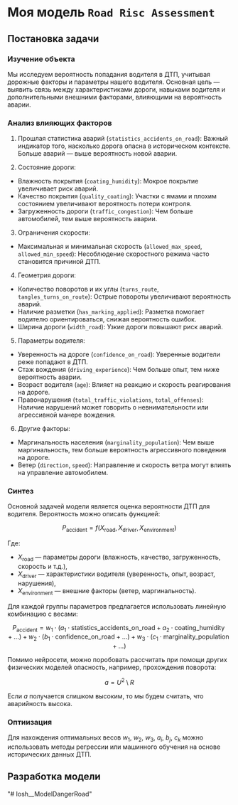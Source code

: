 
# Моя модель `Road Risc Assessment`

## Постановка задачи 

### Изучение объекта
Мы исследуем вероятность попадания водителя в ДТП, учитывая дорожные факторы и параметры нашего водителя. Основная цель — выявить связь между характеристиками дороги, навыками водителя и дополнительными внешними факторами, влияющими на вероятность аварии.

### Анализ влияющих факторов
1) Прошлая статистика аварий (`statistics_accidents_on_road`): Важный индикатор того, насколько дорога опасна в историческом контексте. Больше аварий — выше вероятность новой аварии.

2) Состояние дороги:

- Влажность покрытия (`coating_humidity`): Мокрое покрытие увеличивает риск аварий.
- Качество покрытия (`quality_coating`): Участки с ямами и плохим состоянием увеличивают вероятность потери контроля.
- Загруженность дороги (`traffic_congestion`): Чем больше автомобилей, тем выше вероятность аварии.

3) Ограничения скорости:

- Максимальная и минимальная скорость (`allowed_max_speed`, `allowed_min_speed`): Несоблюдение скоростного режима часто становится причиной ДТП.

4) Геометрия дороги:

- Количество поворотов и их углы (`turns_route`, `tangles_turns_on_route`): Острые повороты увеличивают вероятность аварий.
- Наличие разметки (`has_marking_applied`): Разметка помогает водителю ориентироваться, снижая вероятность ошибок.
- Ширина дороги (`width_road`): Узкие дороги повышают риск аварий.

5) Параметры водителя:

- Уверенность на дороге (`confidence_on_road`): Уверенные водители реже попадают в ДТП.
- Стаж вождения (`driving_experience`): Чем больше опыт, тем ниже вероятность аварии.
- Возраст водителя (`age`): Влияет на реакцию и скорость реагирования на дороге.
- Правонарушения (`total_traffic_violations`, `total_offenses`): Наличие нарушений может говорить о невнимательности или агрессивной манере вождения.

6) Другие факторы:

- Маргинальность населения (`marginality_population`): Чем выше маргинальность, тем больше вероятность агрессивного поведения на дороге.
- Ветер (`direction`, `speed`): Направление и скорость ветра могут влиять на управление автомобилем.

### Синтез 
Основной задачей модели является оценка вероятности ДТП для водителя. Вероятность можно описать функцией:

$$
P_{\text{accident}} = f(X_{\text{road}}, X_{\text{driver}}, X_{\text{environment}})
$$

Где:
 
- $X_{\text{road}}$ — параметры дороги (влажность, качество, загруженность, скорость и т.д.),
- $X_{\text{driver}}$ — характеристики водителя (уверенность, опыт, возраст, нарушения),
- $X_{\text{environment}}$ — внешние факторы (ветер, маргинальность).

Для каждой группы параметров предлагается использовать линейную комбинацию с весами:

$$
P_{\text{accident}} = w_1 \cdot \left( a_1 \cdot \text{statistics\_accidents\_on\_road} + a_2 \cdot \text{coating\_humidity} + \dots \right) + w_2 \cdot \left( b_1 \cdot \text{confidence\_on\_road} + \dots \right) + w_3 \cdot \left( c_1 \cdot \text{marginality\_population} + \dots \right)
$$

Помимо нейросети, можно поробовать рассчитать при помощи других физических моделей опасность, например, прохождения поворота:

$$
a = U^2 \setminus R
$$

Если $a$ получается слишком высоким, то мы будем считать, что аварийность высока. 

### Оптиизация 

Для нахождения оптимальных весов $w_1$, $w_2$, $w_3$​, $a_i$, $b_j$, $c_k$​ можно использовать методы регрессии или машинного обучения на основе исторических данных ДТП.

## Разработка модели

"# Iosh__ModelDangerRoad" 
